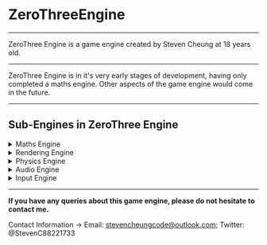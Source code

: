 # ZeroThreeEngine

---

ZeroThree Engine is a game engine created by Steven Cheung at 18 years old.

---

ZeroThree Engine is in it's very early stages of development, having only completed a maths engine. Other aspects of the game engine would come in the future.

---

## Sub-Engines in ZeroThree Engine
<details>
<summary>Maths Engine</summary>

Complete

</details>

<details>
<summary>Rendering Engine</summary>

Incomplete

</details>

<details>
<summary>Physics Engine</summary>

Incomplete

</details>

<details>
<summary>Audio Engine</summary>

Incomplete

</details>

<details>
<summary>Input Engine</summary>

Incomplete

</details>

---

**If you have any queries about this game engine, please do not hesitate to contact me.**

Contact Information ->
Email: stevencheungcode@outlook.com;
Twitter: @StevenC88221733